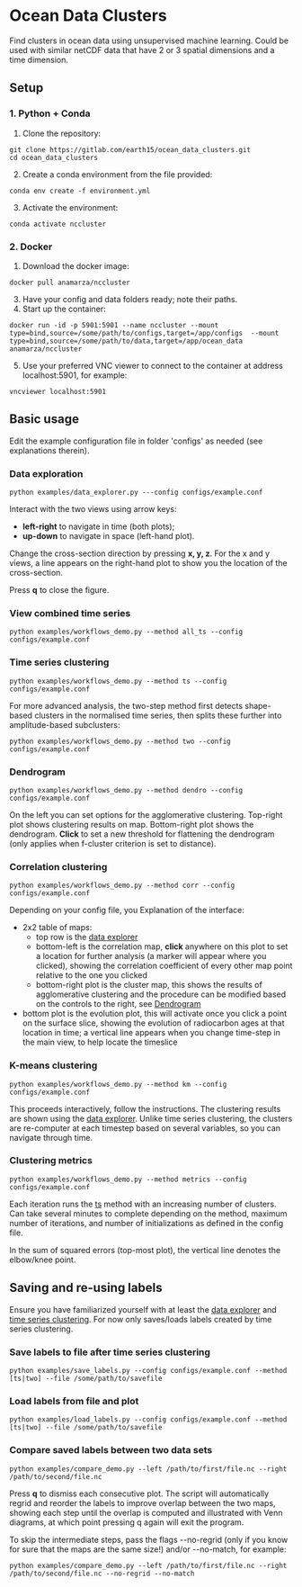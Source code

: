 
# Ocean Data Clusters

Find clusters in ocean data using unsupervised machine learning. Could be used with similar netCDF data that have 2 or 3 spatial dimensions and a time dimension.

## Setup
### 1. Python + Conda

1. Clone the repository:
```
git clone https://gitlab.com/earth15/ocean_data_clusters.git
cd ocean_data_clusters
```
2. Create a conda environment from the file provided:
```
conda env create -f environment.yml
```
3. Activate the environment:
```
conda activate nccluster
```
### 2. Docker
1. Download the docker image:
```
docker pull anamarza/nccluster
```
3. Have your config and data folders ready; note their paths.
4. Start up the container:
```
docker run -id -p 5901:5901 --name nccluster --mount type=bind,source=/some/path/to/configs,target=/app/configs  --mount type=bind,source=/some/path/to/data,target=/app/ocean_data anamarza/nccluster
```
5. Use your preferred VNC viewer to connect to the container at address localhost:5901, for example:
```
vncviewer localhost:5901
```
## Basic usage
Edit the example configuration file in folder 'configs' as needed (see explanations therein). 

### Data exploration
```
python examples/data_explorer.py ---config configs/example.conf
```
Interact with the two views using arrow keys:
- **left-right** to navigate in time (both plots);
- **up-down** to navigate in space (left-hand plot).

Change the cross-section direction by pressing **x, y, z**. For the x and y views, a line appears on the right-hand plot to show you the location of the cross-section.

Press **q** to close the figure.

### View combined time series
```
python examples/workflows_demo.py --method all_ts --config configs/example.conf
```

### Time series clustering
```
python examples/workflows_demo.py --method ts --config configs/example.conf
```
For more advanced analysis, the two-step method first detects shape-based clusters in the normalised time series, then splits these further into amplitude-based subclusters:
```
python examples/workflows_demo.py --method two --config configs/example.conf
```
### Dendrogram
```
python examples/workflows_demo.py --method dendro --config configs/example.conf
```
On the left you can set options for the agglomerative clustering.
Top-right plot shows clustering results on map.
Bottom-right plot shows the dendrogram. **Click** to set a new threshold for flattening the dendrogram (only applies when f-cluster criterion is set to distance).

### Correlation clustering
```
python examples/workflows_demo.py --method corr --config configs/example.conf
```
Depending on your config file, you
Explanation of the interface:

- 2x2 table of maps:
	+ top row is the [data explorer](#data-exploration)
	+ bottom-left  is the correlation map, **click** anywhere on this plot to set a location for further analysis (a marker will appear where you clicked), showing the correlation coefficient of every other map point relative to the one you clicked
	+ bottom-right plot is the cluster map, this shows the results of agglomerative clustering and the procedure can be modified based on the controls to the right, see [Dendrogram](#dendrogram)
- bottom plot is the evolution plot, this will activate once you click a point on the surface slice, showing the evolution of radiocarbon ages at that location in time; a vertical line appears when you change time-step in the main view, to help locate the timeslice

### K-means clustering
```
python examples/workflows_demo.py --method km --config configs/example.conf
```
This proceeds interactively, follow the instructions. The clustering results are shown using the [data explorer](#data-exploration). Unlike time series clustering, the clusters are re-computer at each timestep based on several variables, so you can navigate through time.

### Clustering metrics
```
python examples/workflows_demo.py --method metrics --config configs/example.conf
```
Each iteration runs the [ts](#time-series-clustering) method with an increasing number of clusters. Can take several minutes to complete depending on the method, maximum number of iterations, and number of initializations as defined in the config file.

In the sum of squared errors (top-most plot), the vertical line denotes the elbow/knee point.

## Saving and re-using labels
Ensure you have familiarized yourself with at least the [data explorer](#data-exploration) and [time series clustering](#time-series-clustering). For now only saves/loads labels created by time series clustering.

### Save labels to file after time series clustering
```
python examples/save_labels.py --config configs/example.conf --method [ts|two] --file /some/path/to/savefile
```
### Load labels from file and plot
```
python examples/load_labels.py --config configs/example.conf --method [ts|two] --file /some/path/to/savefile
```
### Compare saved labels between two data sets
```
python examples/compare_demo.py --left /path/to/first/file.nc --right /path/to/second/file.nc
```
Press **q** to dismiss each consecutive plot. The script will automatically regrid and reorder the labels to improve overlap between the two maps, showing each step until the overlap is computed and illustrated with Venn diagrams, at which point pressing q again will exit the program.

To skip the intermediate steps, pass the flags --no-regrid (only if you know for sure that the maps are the same size!) and/or --no-match, for example:
```
python examples/compare_demo.py --left /path/to/first/file.nc --right /path/to/second/file.nc --no-regrid --no-match
```
